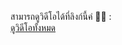 สามารถดูวิดีโอได้ที่ลิงก์นี้ค่ 🙏🏻 :  
[ดูวิดีโอทั้งหมด](https://drive.google.com/drive/folders/1CmfUW_Nss71iqafk1RQnvPkcTkT_jJ6p?usp=sharing)
